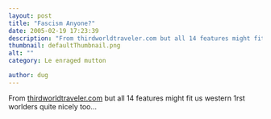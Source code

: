 ```yaml
---
layout: post
title: "Fascism Anyone?"
date: 2005-02-19 17:23:39
description: "From thirdworldtraveler.com but all 14 features might fit us western 1rst worlders quite nicely too&#8230;&#8230;"
thumbnail: defaultThumbnail.png
alt: ""
category: Le enraged mutton

author: dug
---
```


<p>From <a href="http://www.thirdworldtraveler.com/Fascism/14_Characteristics_Fascism.html">thirdworldtraveler.com</a> but all 14 features might fit us western 1rst worlders quite nicely too...</p>
